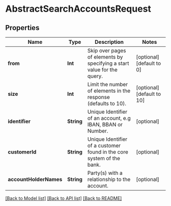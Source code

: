 # AbstractSearchAccountsRequest

## Properties
Name | Type | Description | Notes
------------ | ------------- | ------------- | -------------
**from** | **Int** | Skip over pages of elements by specifying a start value for the query. | [optional] [default to 0]
**size** | **Int** | Limit the number of elements in the response (defaults to 10). | [optional] [default to 10]
**identifier** | **String** | Unique Identifier of an account, e.g IBAN, BBAN or Number. | [optional] 
**customerId** | **String** | Unique Identifier of a customer found in the core system of the bank. | [optional] 
**accountHolderNames** | **String** | Party(s) with a relationship to the account. | [optional] 

[[Back to Model list]](../README.md#documentation-for-models) [[Back to API list]](../README.md#documentation-for-api-endpoints) [[Back to README]](../README.md)

